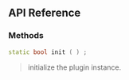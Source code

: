## API Reference

### Methods
```cpp
static bool init ( ) ;
```
>  initialize the plugin instance.

